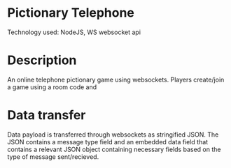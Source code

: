# Pictionary Telephone
Technology used: NodeJS, WS websocket api

# Description
An online telephone pictionary game using websockets.
Players create/join a game using a room code and 

# Data transfer
Data payload is transferred through websockets as stringified JSON.
The JSON contains a message type field and an embedded data field that contains a relevant
JSON object containing necessary fields based on the type of message sent/recieved.

